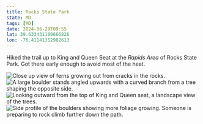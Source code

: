```yaml
---
title: Rocks State Park
state: MD
tags: [MD]
date: 2024-06-29T09:55
lat: 39.633431100666826
lon: -76.41141352982613
---
```


Hiked the trail up to King and Queen Seat at the _Rapids Area_ of Rocks State Park. Got there early enough to avoid most of the heat.

<div class="u-grid">
  <img decoding="async" loading="lazy" src="{{ metadata.cloudinary }}/v1706457745/state-parks/rocks-state-park/nkfjzeq6jjtgo2tqknvk" alt="Close up view of ferns growing out from cracks in the rocks." />
  <img decoding="async" loading="lazy" src="{{ metadata.cloudinary }}/v1706457745/state-parks/rocks-state-park/inhp046bwadzqss4n6cf" alt="A large boulder stands angled upwards with a curved branch from a tree shaping the opposite side." />
  <img decoding="async" loading="lazy" src="{{ metadata.cloudinary }}/v1706457745/state-parks/rocks-state-park/feipwclslykrvqniqrhi" alt="Looking outward from the top of King and Queen seat, a landscape view of the trees." />
  <img decoding="async" loading="lazy" src="{{ metadata.cloudinary }}/v1706457745/state-parks/rocks-state-park/nwsopgwhcfhhmeap8ze7" alt="Side profile of the boulders showing more foliage growing. Someone is preparing to rock climb further down the path." />
</div>
